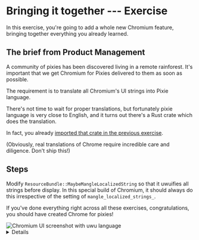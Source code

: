 # Bringing it together --- Exercise

In this exercise, you're going to add a whole new Chromium feature, bringing
together everything you already learned.

## The brief from Product Management

A community of pixies has been discovered living in a remote rainforest.
It's important that we get Chromium for Pixies delivered to them as soon
as possible.

The requirement is to translate all Chromium's UI strings into Pixie language.

There's not time to wait for proper translations, but fortunately pixie
language is very close to English, and it turns out there's a Rust crate
which does the translation.

In fact, you already [imported that crate in the previous exercise][0].

(Obviously, real translations of Chrome require incredible care and
diligence. Don't ship this!)

## Steps

Modify `ResourceBundle::MaybeMangleLocalizedString` so that it uwuifies
all strings before display. In this special build of Chromium, it should
always do this irrespective of the setting of `mangle_localized_strings_`.

If you've done everything right across all these exercises, congratulations,
you should have created Chrome for pixies!

<img src="chwomium.png" alt="Chromium UI screenshot with uwu language">

<details>
Students will likely need some hints here. Hints include:

* UTF16 vs UTF8. Students should be aware that Rust strings are always
  UTF8, and will probably decide that it's better to do the conversion
  on the C++ side using `base::UTF16ToUTF8` and back again.
* If students decide to do the conversion on the Rust side, they'll need to
  consider [`String::from_utf16`][1], consider error handling, and
  consider which [CXX supported types can transfer a lot of u16s][2].
* Students may design the C++/Rust boundary in several different ways,
  e.g. taking and returning strings by value, or taking a mutable reference
  to a string. If a mutable reference is used, CXX will likely
  tell the student that they need to use [`Pin`][3]. You may need to explain
  what `Pin` does, and then explain why CXX needs it for mutable references
  to C++ data: the answer is that C++ data can't be moved around like Rust
  data, because it may contain self-referential pointers.
* The C++ target containing `ResourceBundle::MaybeMangleLocalizedString`
  will need to depend on a `rust_static_library` target. The student
  probably already did this.
* The `rust_static_library` target will need to depend on
  `//third_party/rust/uwuify/v0_2:lib`.

</details>

[0]: https://crates.io/crates/uwuify
[1]: https://doc.rust-lang.org/std/string/struct.String.html#method.from_utf16
[2]: https://cxx.rs/binding/slice.html
[3]: https://doc.rust-lang.org/std/pin/

